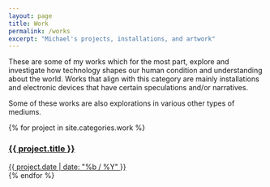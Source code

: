 ```yaml
---
layout: page
title: Work
permalink: /works
excerpt: "Michael's projects, installations, and artwork"
---
```


These are some of my works which for the most part, explore and investigate how technology shapes our human condition and understanding about the world. Works that align with this category are mainly installations and electronic devices that have certain speculations and/or narratives.

Some of these works are also explorations in various other types of mediums.

<div class="container">
	{% for project in site.categories.work %}
		<a href="{{ project.url | prepend: site.baseurl }}">
			<div class="tile" style="background-image: url('{{ project.image }}');">
				<div class="tile-wrapper">
					<h3>{{ project.title }}</h3>
					<span class="post-meta">{{ project.date | date: "%b / %Y" }}</span>
					<!-- <span class="post-medium">{{ project.medium}}</span> -->
				</div>
			</div>
		</a>
	{% endfor %}
</div>

